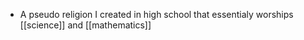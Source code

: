 - A pseudo religion I created in high school that essentialy worships [[science]] and [[mathematics]]